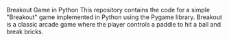 Breakout Game in Python
This repository contains the code for a simple "Breakout" game implemented in Python using the Pygame library. Breakout is a classic arcade game where the player controls a paddle to hit a ball and break bricks.
